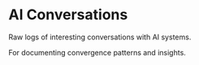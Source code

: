 # AI Conversations

Raw logs of interesting conversations with AI systems.

For documenting convergence patterns and insights.

